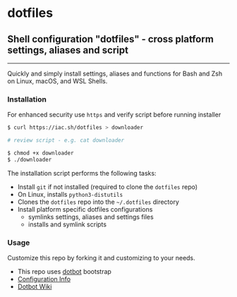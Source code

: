 # dotfiles

## Shell configuration "dotfiles" - cross platform settings, aliases and script

----

Quickly and simply install settings, aliases and functions for Bash and Zsh on Linux, macOS, and WSL Shells.

### Installation

For enhanced security use `https` and verify script before running installer

``` bash
$ curl https://iac.sh/dotfiles > downloader

# review script - e.g. cat downloader

$ chmod +x downloader
$ ./downloader
```

The installation script performs the following tasks:

- Install `git` if not installed (required to clone the `dotfiles` repo)
- On Linux, installs `python3-distutils`
- Clones the `dotfiles` repo into the `~/.dotfiles` directory
- Install platform specific dotfiles configurations
  - symlinks settings, aliases and settings files
  - installs and symlink scripts

### Usage

Customize this repo by forking it and customizing to your needs.

- This repo uses [dotbot](https://github.com/anishathalye/dotbot) bootstrap
- [Configuration Info](https://github.com/anishathalye/dotbot#configuration)
- [Dotbot Wiki](https://github.com/anishathalye/dotbot/wiki)
